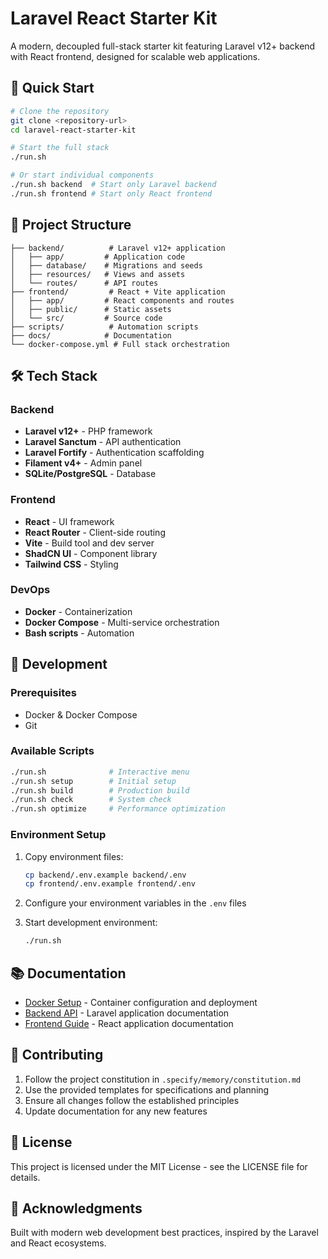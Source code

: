 # Laravel React Starter Kit

A modern, decoupled full-stack starter kit featuring Laravel v12+ backend with React frontend, designed for scalable web applications.

## 🚀 Quick Start

```bash
# Clone the repository
git clone <repository-url>
cd laravel-react-starter-kit

# Start the full stack
./run.sh

# Or start individual components
./run.sh backend  # Start only Laravel backend
./run.sh frontend # Start only React frontend
```

## 📁 Project Structure

```
├── backend/          # Laravel v12+ application
│   ├── app/         # Application code
│   ├── database/    # Migrations and seeds
│   ├── resources/   # Views and assets
│   └── routes/      # API routes
├── frontend/         # React + Vite application
│   ├── app/         # React components and routes
│   ├── public/      # Static assets
│   └── src/         # Source code
├── scripts/          # Automation scripts
├── docs/            # Documentation
└── docker-compose.yml # Full stack orchestration
```

## 🛠️ Tech Stack

### Backend
- **Laravel v12+** - PHP framework
- **Laravel Sanctum** - API authentication
- **Laravel Fortify** - Authentication scaffolding
- **Filament v4+** - Admin panel
- **SQLite/PostgreSQL** - Database

### Frontend
- **React** - UI framework
- **React Router** - Client-side routing
- **Vite** - Build tool and dev server
- **ShadCN UI** - Component library
- **Tailwind CSS** - Styling

### DevOps
- **Docker** - Containerization
- **Docker Compose** - Multi-service orchestration
- **Bash scripts** - Automation

## 🔧 Development

### Prerequisites
- Docker & Docker Compose
- Git

### Available Scripts
```bash
./run.sh              # Interactive menu
./run.sh setup        # Initial setup
./run.sh build        # Production build
./run.sh check        # System check
./run.sh optimize     # Performance optimization
```

### Environment Setup
1. Copy environment files:
   ```bash
   cp backend/.env.example backend/.env
   cp frontend/.env.example frontend/.env
   ```

2. Configure your environment variables in the `.env` files

3. Start development environment:
   ```bash
   ./run.sh
   ```

## 📚 Documentation

- [Docker Setup](README-DOCKER.md) - Container configuration and deployment
- [Backend API](backend/README.md) - Laravel application documentation
- [Frontend Guide](frontend/README.md) - React application documentation

## 🤝 Contributing

1. Follow the project constitution in `.specify/memory/constitution.md`
2. Use the provided templates for specifications and planning
3. Ensure all changes follow the established principles
4. Update documentation for any new features

## 📄 License

This project is licensed under the MIT License - see the LICENSE file for details.

## 🙏 Acknowledgments

Built with modern web development best practices, inspired by the Laravel and React ecosystems.